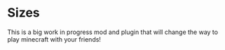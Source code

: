 # Sizes

This is a big work in progress mod and plugin that will change the way to play minecraft with your friends!